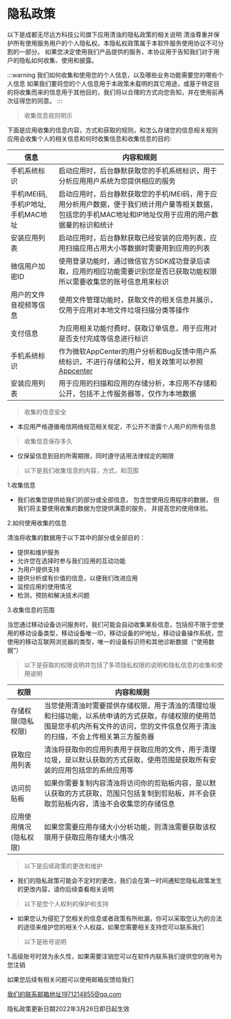 # 隐私政策

以下是成都无尽远方科技公司旗下应用清浊的隐私政策的相关说明
清浊尊重并保护所有使用服务用户的个人隐私权。本隐私权政策属于本软件服务使用协议不可分割的一部分。
如果您决定使用我们产品提供的服务，本协议用于告知我们对于用户的隐私如何收集、使用和披露。

:::warning
我们如何收集和使用您的个人信息，以及哪些业务功能需要您的哪些个人信息
如果我们要将您的个人信息用于本政策未载明的其它用途，或基于特定目的将收集而来的信息用于其他目的，我们将以合理的方式向您告知，并在使用前再次征得您的同意。
:::

>收集信息规则明示

下面是应用收集的信息内容，方式和获取的规则，和怎么存储您的信息相关规则
应用会收集个人的相关信息和何时收集信息和收集信息的目的:

|  信息   | 内容和规则  |
|  ----  | ----  |
| 手机系统标识  | 启动应用时，后台静默获取您的手机系统标识，用于分析应用用户系统为您提供相应的服务 |
| 手机IMEI码,手机IP地址,手机MAC地址  | 启动应用时，后台静默获取您的手机IMEI码，用于应用分析用户数据，便于我们统计用户量等相关数据，包括您的手机MAC地址和IP地址仅用于应用的用户数据量的标识和统计 |
| 安装应用列表 | 启动应用时，后台静默获取已经安装的应用列表，应用扫描应用占用大小等数据时需要用到应用的列表 |
| 微信用户加密ID | 使用登录功能时，通过微信官方SDK成功登录后读取，应用的相应功能需要识别您是否已获取功能权限所以需要收集您的账号信息用来标识 |
| 用户的文件音视频等信息 | 使用文件管理功能时，获取文件的相关信息并展示，仅用于应用对本地文件垃圾扫描分类等操作 |
| 支付信息 | 为应用相关功能付费时，获取订单信息，用于应用对是否支付完成等信息进行标识 |
| 手机系统标识 | 作为微软AppCenter的用户分析和Bug反馈中用户系统标识，不进行存储和公开，相关政策可以参照[Appcenter](https://www.appcenter.com) |
| 安装应用列表 | 用于应用的扫描和应用的存储分析，本应用不存储和公开，包括不上传服务器等，仅作为本地数据 |


>收集的信息安全

- 本应用严格遵循电信网络规范相关规定，不公开不泄露个人用户的所有信息

>收集信息保存多久

- 仅保留信息到目的所需期限，同时遵守适用法律规定的期限


>以下是我们收集信息的内容，方式，和范围

1.收集信息

- 我们收集您提供给我们的部分或全部信息， 包含您使用应用程序的数据， 但我们将主要使用收集的数据为您提供满意的服务， 并提高您的使用体验。

2.如何使用收集的信息

清浊将收集的数据用于以下其中的部分或全部目的：

- 提供和维护服务
- 允许您在选择时参与我们应用的互动功能
- 为用户提供支持
- 提供分析或有价值的信息，以便我们改进应用
- 监控应用的使用情况
- 检测，预防和解决技术问题

3.收集信息的范围

当您通过移动设备访问服务时，我们可能会自动收集某些信息，包括但不限于您使用的移动设备类型，移动设备唯一ID，移动设备的IP地址，移动设备操作系统，您使用的移动互联网浏览器的类型，唯一的设备标识符和其他诊断数据（“使用数据”）

>以下是获取的权限说明并包括了多项隐私权限的说明和隐私信息的收集和使用说明

|  权限   | 内容和规则  |
|  ----  | ----  |
| 存储权限(隐私权限) | 当您使用清浊时需要提供存储权限，用于清浊的清理垃圾和扫描功能，以系统申请的方式获取，存储权限的使用范围是您手机内所有文件的访问，您的文件信息仅用于清浊的扫描，不会上传相关第三方服务器 |
| 获取应用列表 | 清浊将获取你的应用列表用于获取应用的文件，用于清理垃圾，是以默认获取的方式获取，使用范围是获取所有安装的应用包括您的系统应用等 |
| 访问剪贴板 | 如果你需要复制内容清浊将访问你的剪贴板内容，是以默认获取的方式获取，范围只包括复制到剪贴板，并不会获取剪贴板内容，清浊不会收集您的存储信息 |
| 应用使用情况(隐私权限) | 如果您需要应用存储大小分析功能，则清浊需要获取该权限用于获取应用存储大小情况 |


>以下是后续政策的更改和维护

- 我们的隐私政策可能会不定时的更改，我们会在第一时间通知您隐私政策发生的更改内容，请你后续查看相关说明

>以下是您个人权利的保护和支持

- 如果您认为侵犯了您相关的信息或者政策有所纰漏，你可以采取您认为的合法的途径来维护您的相关个人权益，如果您需要相关支持您可以联系我们

>以下是账号说明

1.高级账号时效为永久性，如果需要注销您可以在软件内联系我们提供您的账号为您注销

如果您后续有相关问题可以使用邮箱反馈给我们

我们的联系邮箱地址1971214855@qq.com

隐私政策更新日期2022年3月26日即日起生效